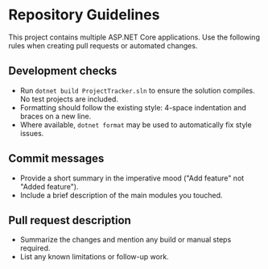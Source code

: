 # Repository Guidelines

This project contains multiple ASP.NET Core applications. Use the following rules when creating pull requests or automated changes.

## Development checks

- Run `dotnet build ProjectTracker.sln` to ensure the solution compiles. No test projects are included.
- Formatting should follow the existing style: 4-space indentation and braces on a new line.
- Where available, `dotnet format` may be used to automatically fix style issues.

## Commit messages

- Provide a short summary in the imperative mood ("Add feature" not "Added feature").
- Include a brief description of the main modules you touched.

## Pull request description

- Summarize the changes and mention any build or manual steps required.
- List any known limitations or follow-up work.
